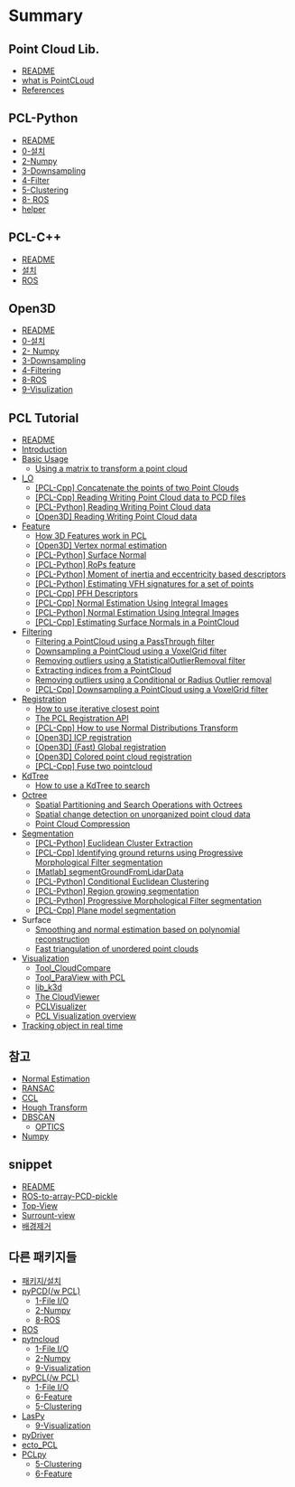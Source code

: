 # Summary

## Point Cloud Lib.

* [README](README.md)
* [what is PointCLoud](what-is-pointcloud.md)
* [References](references.md)

## PCL-Python

* [README](PCL-Python/README.md)
* [0-설치](PCL-Python/installation.md)
* [2-Numpy](PCL-Python/2-numpy.md)
* [3-Downsampling](PCL-Python/3-downsampling.md)
* [4-Filter](PCL-Python/4-filter.md)
* [5-Clustering](PCL-Python/5-clustering.md)
* [8- ROS](PCL-Python/8-ros.md)
* [helper](PCL-Python/helper.md)

## PCL-C++

* [README](PCL-Cpp/README.md)
* [설치](PCL-Cpp/installation.md)
* [ROS](PCL-Cpp/ros.md)

## Open3D

* [README](Open3D/README.md)
* [0-설치](Open3D/installation.md)
* [2- Numpy ](Open3D/2-numpy.md)
* [3-Downsampling](Open3D/3-downsampling.md)
* [4-Filtering](Open3D/4-filtering.md)
* [8-ROS](Open3D/8-ros.md)
* [9-Visulization](Open3D/9-visulization.md)

## PCL Tutorial

* [README](Tutorial/README.md)
* [Introduction](introduction.md)
* [Basic Usage](Tutorial/Basic-Usage/README.md)
  * [Using a matrix to transform a point cloud](Tutorial/Basic-Usage/using-a-matrix-to-transform-a-point-cloud.md)
* [I\_O](Tutorial/InputOutput/README.md)
  * [\[PCL-Cpp\] Concatenate the points of two Point Clouds](Tutorial/InputOutput/pcl-cpp-concatenate-the-points-of-two-point-clouds.md)
  * [\[PCL-Cpp\] Reading Writing Point Cloud data to PCD files](Tutorial/InputOutput/pcl-cpp-reading-writing-point-cloud-data-to-pcd-files.md)
  * [\[PCL-Python\] Reading Writing Point Cloud data](Tutorial/InputOutput/pcl-python-reading-writing-point-cloud-data.md)
  * [\[Open3D\] Reading Writing Point Cloud data ](Tutorial/InputOutput/open3d-reading-writing-point-cloud-data.md)
* [Feature](Tutorial/Feature/README.md)
  * [How 3D Features work in PCL](Tutorial/Feature/how-3d-features-work-in-pcl.md)
  * [\[Open3D\] Vertex normal estimation](Tutorial/Feature/open3d-vertex-normal-estimation.md)
  * [\[PCL-Python\] Surface Normal](Tutorial/Feature/pcl-python-surface-normal.md)
  * [\[PCL-Python\] RoPs feature](Tutorial/Feature/pcl-python-rops-feature.md)
  * [\[PCL-Python\] Moment of inertia and eccentricity based descriptors](Tutorial/Feature/pcl-python-moment-of-inertia-and-eccentricity-based-descriptors.md)
  * [\[PCL-Python\] Estimating VFH signatures for a set of points](Tutorial/Feature/pcl-python-estimating-vfh-signatures-for-a-set-of-points.md)
  * [\[PCL-Cpp\] PFH Descriptors](Tutorial/Feature/pcl-cpp-pfh-descriptors.md)
  * [\[PCL-Cpp\] Normal Estimation Using Integral Images](Tutorial/Feature/pcl-cpp-normal-estimation-using-integral-images.md)
  * [\[PCL-Python\] Normal Estimation Using Integral Images](Tutorial/Feature/pcl-python-normal-estimation-using-integral-images.md)
  * [\[PCL-Cpp\] Estimating Surface Normals in a PointCloud](Tutorial/Feature/pcl-cpp-estimating-surface-normals-in-a-pointcloud.md)
* [Filtering](filtering.md)
  * [Filtering a PointCloud using a PassThrough filter](filtering/filtering-a-pointcloud-using-a-passthrough-filter.md)
  * [Downsampling a PointCloud using a VoxelGrid filter](filtering/downsampling-a-pointcloud-using-a-voxelgrid-filter.md)
  * [Removing outliers using a StatisticalOutlierRemoval filter](filtering/removing-outliers-using-a-statisticaloutlierremoval-filter.md)
  * [Extracting indices from a PointCloud](filtering/extracting-indices-from-a-pointcloud.md)
  * [Removing outliers using a Conditional or Radius Outlier removal](filtering/removing-outliers-using-a-conditional-or-radius-outlier-removal.md)
  * [\[PCL-Cpp\] Downsampling a PointCloud using a VoxelGrid filter](filtering/pcl-cpp-downsampling-a-pointcloud-using-a-voxelgrid-filter.md)
* [Registration](Tutorial/Registration/README.md)
  * [How to use iterative closest point](Tutorial/Registration/iterative-closest-point.md)
  * [The PCL Registration API](Tutorial/Registration/the-pcl-registration-api.md)
  * [\[PCL-Cpp\] How to use Normal Distributions Transform](Tutorial/Registration/how-to-use-normal-distributions-transform.md)
  * [\[Open3D\] ICP registration](Tutorial/Registration/open3d-icp-registration.md)
  * [\[Open3D\] \(Fast\) Global registration](Tutorial/Registration/open3d-global-registration.md)
  * [\[Open3D\] Colored point cloud registration](Tutorial/Registration/open3d-colored-point-cloud-registration.md)
  * [\[PCL-Cpp\] Fuse two pointcloud ](Tutorial/Registration/pcl-cpp-fuse-two-pointcloud.md)
* [KdTree](kdtree.md)
  * [How to use a KdTree to search](how-to-use-a-kdtree-to-search.md)
* [Octree](octree.md)
  * [Spatial Partitioning and Search Operations with Octrees](octree/spatial-partitioning-and-search-operations-with-octrees.md)
  * [Spatial change detection on unorganized point cloud data](octree/spatial-change-detection-on-unorganized-point-cloud-data.md)
  * [Point Cloud Compression](octree/point-cloud-compression.md)
* [Segmentation](Tutorial/Segmentation/README.md)
  * [\[PCL-Python\] Euclidean Cluster Extraction](Tutorial/Segmentation/pcl-python-euclidean-cluster-extraction.md)
  * [\[PCL-Cpp\] Identifying ground returns using Progressive Morphological Filter segmentation](Tutorial/Segmentation/pcl-cpp-identifying-ground-returns-using-progressive-morphological-filter-segmentation.md)
  * [\[Matlab\] segmentGroundFromLidarData](Tutorial/Segmentation/matlab-segmentgroundfromlidardata.md)
  * [\[PCL-Python\] Conditional Euclidean Clustering](Tutorial/Segmentation/pcl-python-conditional-euclidean-clustering.md)
  * [\[PCL-Python\] Region growing segmentation](Tutorial/Segmentation/pcl-python-region-growing-segmentation.md)
  * [\[PCL-Python\] Progressive Morphological Filter segmentation](Tutorial/Segmentation/pcl-python-progressive-morphological-filter-segmentation.md)
  * [\[PCL-Cpp\] Plane model segmentation](Tutorial/Segmentation/pcl-cpp-plane-model-segmentation.md)
* Surface
  * [Smoothing and normal estimation based on polynomial reconstruction](smoothing-and-normal-estimation-based-on-polynomial-reconstruction.md)
  * [Fast triangulation of unordered point clouds](fast-triangulation-of-unordered-point-clouds.md)
* [Visualization](visualization.md)
  * [Tool\_CloudCompare](visualization/toolcloudcompare.md)
  * [Tool\_ParaView with PCL](visualization/toolparaview-with-pcl.md)
  * [lib\_k3d](visualization/libk3d.md)
  * [The CloudViewer](visualization/visualizing-point-clouds.md)
  * [PCLVisualizer](visualization/pclvisualizer.md)
  * [PCL Visualization overview](visualization/pcl-visualization-overview.md)
* [Tracking object in real time](tracking-object-in-real-time.md)

## 참고

* [Normal Estimation](normal-estimation.md)
* [RANSAC](ransac.md)
* [CCL](ccl.md)
* [Hough Transform](hough-transform.md)
* [DBSCAN](dbscan.md)
  * [OPTICS](dbscan/optics.md)
* [Numpy](https://legacy.gitbook.com/book/adioshun/python_snippet/edit#/edit/master/packagenumpy.md?_k=s830r0)

## snippet

* [README](snippet/README.md)
* [ROS-to-array-PCD-pickle](snippet/ros-to-array.md)
* [Top-View](snippet/top-view.md)
* [Surrount-view](snippet/surround-view.md)
* [배경제거](snippet/bg-removal.md)

## 다른 패키지들

* [패키지/설치](installation.md)
* [pyPCD\(/w PCL\)](pypcd.md)
  * [1-File I/O](1-file-io.md)
  * [2-Numpy](2-numpy.md)
  * [8-ROS](8-ros.md)
* [ROS](ros.md)
* [pytncloud](pytncloud.md)
  * [1-File I/O](pytncloud/1-file-io.md)
  * [2-Numpy](pytncloud/2-numpy.md)
  * [9-Visualization](pytncloud/9-visualization.md)
* [pyPCL\(/w PCL\)](pypcl.md)
  * [1-File I/O](pypcl/1-file-io.md)
  * [6-Feature](pypcl/6-feature.md)
  * [5-Clustering](pypcl/5-clustering.md)
* [LasPy](laspy.md)
  * [9-Visualization](laspy/9-visualization.md)
* [pyDriver](pydriver.md)
* [ecto\_PCL](ectopcl.md)
* [PCLpy](pclpy.md)
  * [5-Clustering](5-clustering.md)
  * [6-Feature](6-feature.md)

